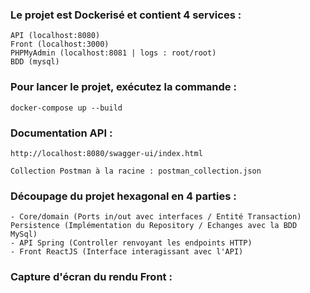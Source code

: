### Le projet est Dockerisé et contient 4 services :
``API (localhost:8080)``<br/>
``Front (localhost:3000)``<br/>
``PHPMyAdmin (localhost:8081 | logs : root/root)``<br/>
``BDD (mysql)``


### Pour lancer le projet, exécutez la commande :<br/>
``docker-compose up --build``

### Documentation API :
``http://localhost:8080/swagger-ui/index.html``

``Collection Postman à la racine : postman_collection.json``

### Découpage du projet hexagonal en 4 parties :


``- Core/domain (Ports in/out avec interfaces / Entité Transaction)``<br/>
``Persistence (Implémentation du Repository / Echanges avec la BDD MySql)``<br/>
``- API Spring (Controller renvoyant les endpoints HTTP)``<br/>
``- Front ReactJS (Interface interagissant avec l'API)``


### Capture d'écran du rendu Front :
<br/>
